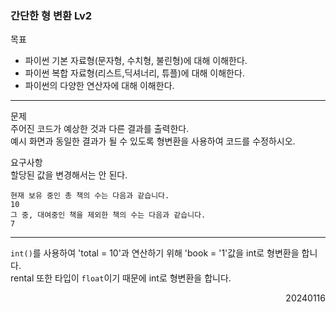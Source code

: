 ### 간단한 형 변환 Lv2
목표  
- 파이썬 기본 자료형(문자형, 수치형, 불린형)에 대해 이해한다.
- 파이썬 복합 자료형(리스트,딕셔너리, 튜플)에 대해 이해한다.
- 파이썬의 다양한 연산자에 대해 이해한다.

---
문제  
주어진 코드가 예상한 것과 다른 결과를 출력한다.  
예시 화면과 동일한 결과가 될 수 있도록 형변환을 사용하여 코드를 수정하시오.  

요구사항  
할당된 값을 변경해서는 안 된다.
```
현재 보유 중인 총 책의 수는 다음과 같습니다.
10
그 중, 대여중인 책을 제외한 책의 수는 다음과 같습니다.
7
```
---
`int()`를 사용하여 'total = 10'과 연산하기 위해 'book = '1'값을 int로 형변환을 합니다.  
rental 또한 타입이 `float`이기 때문에 int로 형변환을 합니다.
<div style="text-align: right">20240116</div>